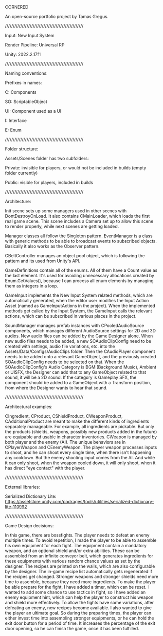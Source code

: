 CORNERED

An open-source portfolio project by Tamas Gregus. 

///////////////////////////////////////////////////

Input: New Input System

Render Pipeline: Universal RP

Unity: 2022.2.17f1

///////////////////////////////////////////////////

Naming conventions:

Prefixes in names:

C: Components

SO: ScriptableObject

UI: Component used as a UI

I: Interface

E: Enum

///////////////////////////////////////////////////

Folder structure:

Assets/Scenes folder has two subfolders: 

Private: invisible for players, or would not be included in builds (empty folder currently)

Public: visible for players, included in builds

///////////////////////////////////////////////////

Architecture:

Init scene sets up some managers used in other scenes with DontDestroyOnLoad. It also contains CMainLoader, which loads the first real game scene. 
This scene includes a Camera set up to allow this scene to render properly, while next scenes are getting loaded. 

Manager classes all follow the Singleton pattern. EventManager is a class with generic methods to be able to broadcast events to subscribed objects. Basically it also works as the Observer pattern. 

CBeltController manages an object pool object, which is following the pattern and its used from Unity's API. 

GameDefinitions contain all of the enums. All of them have a Count value as the last element. It's used for avoiding unnecessary allocations created by Enum.GetValues(), because I can process all enum elements by managing them as integers in a loop. 

GameInput implements the New Input System related methods, which are automatically generated, when the editor user modifies the Input Action Asset (named as GameInputActions in the project). When the implemented methods get called by the Input System, the GameInput calls the relevant actions, which can be subscribed in various places in the project. 

SoundManager manages prefab instances with CPooledAudioSource components, which manages different AudioSource settings for 2D and 3D audios. 
New audio files can be added by the Game Designer alone. When new audio files needs to be added, a new SOAudioClipConfig need to be created with settings, audio file variations, etc. into the Assets/Data/Configs/AudioClips folder. Then the CAudioPlayer component needs to be added onto a relevant GameObject, and the previously created SOAudioClipConfig needs to be selected on that. When the SOAudioClipConfig's Audio Category is BGM (Background Music), Ambient or UISFX, the Designer can add that to any GameObject related to that sound, it will be a 2D sound. If the category is Gameplay SFX, the component should be added to a GameObject with a Transform position, from where the Designer wants to hear that sound. 

///////////////////////////////////////////////////

Architectural examples:

CIngredient, CProduct, CShieldProduct, CWeaponProduct, CAdditionalProduct are meant to make the different kinds of ingredients separately manageable. For example, all ingredients are pickable. But only the products (shields, weapons, possibly new products added in the future) are equipable and usable in character inventories. 
CWeapon is managed by both player and the enemy (AI). The unique behaviors are in CPlayerWeapon and CEnemyWeapon. The player weapon processes inputs to shoot, and he can shoot every single time, when there isn't happening any cooldown. But the enemy shooting input comes from the AI. And while it can only shoot, when the weapon cooled down, it will only shoot, when it has direct "eye contact" with the player. 

///////////////////////////////////////////////////

External libraries:

Serialized Dictionary Lite:
https://assetstore.unity.com/packages/tools/utilities/serialized-dictionary-lite-110992

///////////////////////////////////////////////////

Game Design decisions:

In this game, there are bossfights. The player needs to defeat an enemy multiple times. 
To avoid repetition, I made the player to be able to assemble his own equipment for each fight. 
The equipment contain a mandatory weapon, and an optional shield and/or extra abilities. 
These can be assembled from an infinite conveyor belt, which generates ingredients for these equipments with various random chance values as set by the designer. 
The recipes are printed on the walls, which are also configurable by the designer. The in-game recipe list automatically gets regenerated if the recipes get changed. 
Stronger weapons and stronger shields need more time to assemble, because they need more ingredients. 
To make the player be able prepare for the fight, I have added a timer, which can be reset. 
I wanted to add some chance to use tactics in fight, so I have added an enemy equipment hint, which can help the player to construct his weapon and shield more effectively. 
To allow the fights have some variations, after defeating an enemy, new recipes become available. 
I also wanted to give the player an ultimate goal. So during the preparing times, the player can either invest time into assembling stronger equipments, or he can hold the exit door button for a period of time. It increases the percentage of the exit door opening, so he can finish the game, once it has been fulfilled. 
